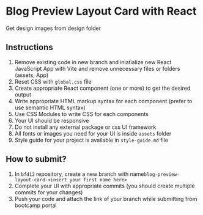 # Blog Preview Layout Card with React

Get design images from design folder

## Instructions

1. Remove existing code in new branch and iniatialize new React JavaScript App with Vite and remove unnecessary files or folders (assets, App)
2. Reset CSS with `global.css` file
3. Create appropriate React component (one or more) to get the desired output
4. Write appropriate HTML markup syntax for each component (prefer to use semantic HTML syntax)
5. Use CSS Modules to write CSS for each components
6. Your UI should be responsive
7. Do not install any external package or css UI framework
8. All fonts or images you need for your UI is inside `assets` folder
9. Style guide for your project is available in `style-guide.md` file

## How to submit?

1. In `bfd12` repository, create a new branch with name`blog-preview-layout-card-<insert your first name here>`
2. Complete your UI with appropriate commits (you should create multiple commits for your changes)
3. Push your code and attach the link of your branch while submitting from bootcamp portal
